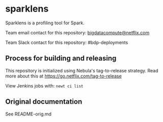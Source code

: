 # sparklens

Sparklens is a profiling tool for Spark.

Team email contact for this repository: bigdatacompute@netflix.com

Team Slack contact for this repository: #bdp-deployments

## Process for building and releasing

This repository is initialized using Nebula's tag-to-release strategy. Read more about this at <https://go.netflix.com/tag-to-release>

View Jenkins jobs with: `newt ci list`

## Original documentation

See README-orig.md
